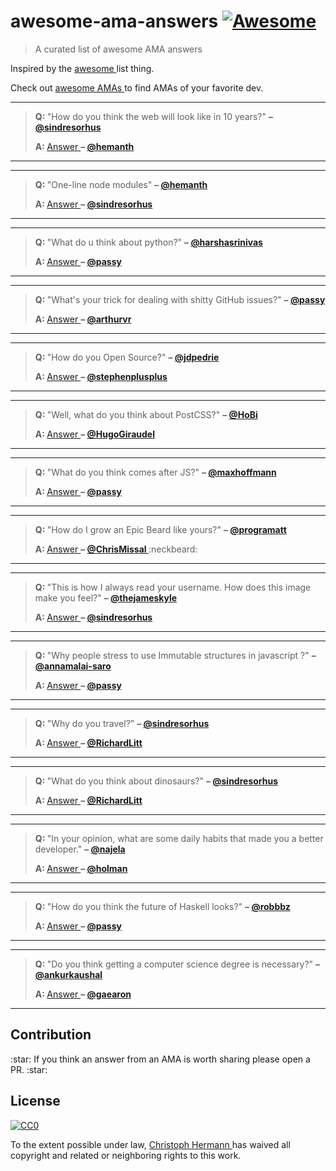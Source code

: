 <h1>
 awesome-ama-answers
 <a href="https://github.com/sindresorhus/awesome">
  <img alt="Awesome" src="https://cdn.rawgit.com/sindresorhus/awesome/d7305f38d29fed78fa85652e3a63e154dd8e8829/media/badge.svg"/>
 </a>
</h1>
<blockquote>
 <p>
  A curated list of awesome AMA answers
 </p>
</blockquote>
<p>
 Inspired by the
 <a href="https://github.com/sindresorhus/awesome">
  awesome
 </a>
 list thing.
</p>
<p>
 Check out
 <a href="https://github.com/sindresorhus/amas">
  awesome AMAs
 </a>
 to find AMAs of your favorite dev.
</p>
<hr/>
<blockquote>
 <p>
  <strong>
   Q:
  </strong>
  "How do you think the web will look like in 10 years?"
  <strong>
   –
   <a href="https://github.com/sindresorhus">
    @sindresorhus
   </a>
  </strong>
 </p>
 <p>
  <strong>
   A:
  </strong>
  <a href="https://github.com/hemanth/ama/issues/13#issuecomment-124816126">
   Answer
  </a>
  <strong>
   –
   <a href="https://github.com/hemanth">
    @hemanth
   </a>
  </strong>
 </p>
</blockquote>
<hr/>
<hr/>
<blockquote>
 <p>
  <strong>
   Q:
  </strong>
  "One-line node modules"
  <strong>
   –
   <a href="https://github.com/hemanth">
    @hemanth
   </a>
  </strong>
 </p>
 <p>
  <strong>
   A:
  </strong>
  <a href="https://github.com/sindresorhus/ama/issues/10#issuecomment-117766328">
   Answer
  </a>
  <strong>
   –
   <a href="https://github.com/sindresorhus">
    @sindresorhus
   </a>
  </strong>
 </p>
</blockquote>
<hr/>
<hr/>
<blockquote>
 <p>
  <strong>
   Q:
  </strong>
  "What do u think about python?"
  <strong>
   –
   <a href="https://github.com/harshasrinivas">
    @harshasrinivas
   </a>
  </strong>
 </p>
 <p>
  <strong>
   A:
  </strong>
  <a href="https://github.com/passy/ama/issues/10#issuecomment-118288433">
   Answer
  </a>
  <strong>
   –
   <a href="https://github.com/passy">
    @passy
   </a>
  </strong>
 </p>
</blockquote>
<hr/>
<hr/>
<blockquote>
 <p>
  <strong>
   Q:
  </strong>
  "What's your trick for dealing with shitty GitHub issues?"
  <strong>
   –
   <a href="https://github.com/passy">
    @passy
   </a>
  </strong>
 </p>
 <p>
  <strong>
   A:
  </strong>
  <a href="https://github.com/arthurvr/ama/issues/14#issuecomment-118503700">
   Answer
  </a>
  <strong>
   –
   <a href="https://github.com/arthurvr">
    @arthurvr
   </a>
  </strong>
 </p>
</blockquote>
<hr/>
<hr/>
<blockquote>
 <p>
  <strong>
   Q:
  </strong>
  "How do you Open Source?"
  <strong>
   –
   <a href="https://github.com/jdpedrie">
    @jdpedrie
   </a>
  </strong>
 </p>
 <p>
  <strong>
   A:
  </strong>
  <a href="https://github.com/stephenplusplus/ama/issues/17#issuecomment-118088744">
   Answer
  </a>
  <strong>
   –
   <a href="https://github.com/stephenplusplus">
    @stephenplusplus
   </a>
  </strong>
 </p>
</blockquote>
<hr/>
<hr/>
<blockquote>
 <p>
  <strong>
   Q:
  </strong>
  "Well, what do you think about PostCSS?"
  <strong>
   –
   <a href="https://github.com/HoBi">
    @HoBi
   </a>
  </strong>
 </p>
 <p>
  <strong>
   A:
  </strong>
  <a href="https://github.com/HugoGiraudel/ama/issues/26#issuecomment-125250695">
   Answer
  </a>
  <strong>
   –
   <a href="https://github.com/HugoGiraudel">
    @HugoGiraudel
   </a>
  </strong>
 </p>
</blockquote>
<hr/>
<hr/>
<blockquote>
 <p>
  <strong>
   Q:
  </strong>
  "What do you think comes after JS?"
  <strong>
   –
   <a href="https://github.com/maxhoffmann">
    @maxhoffmann
   </a>
  </strong>
 </p>
 <p>
  <strong>
   A:
  </strong>
  <a href="https://github.com/passy/ama/issues/21#issuecomment-118410847">
   Answer
  </a>
  <strong>
   –
   <a href="https://github.com/passy">
    @passy
   </a>
  </strong>
 </p>
</blockquote>
<hr/>
<hr/>
<blockquote>
 <p>
  <strong>
   Q:
  </strong>
  "How do I grow an Epic Beard like yours?"
  <strong>
   –
   <a href="https://github.com/programatt">
    @programatt
   </a>
  </strong>
 </p>
 <p>
  <strong>
   A:
  </strong>
  <a href="https://github.com/ChrisMissal/ama/issues/9#issuecomment-126080220">
   Answer
  </a>
  <strong>
   –
   <a href="https://github.com/ChrisMissal">
    @ChrisMissal
   </a>
  </strong>
  :neckbeard:
 </p>
</blockquote>
<hr/>
<hr/>
<blockquote>
 <p>
  <strong>
   Q:
  </strong>
  "This is how I always read your username. How does this image make you feel?"
  <strong>
   –
   <a href="https://github.com/thejameskyle">
    @thejameskyle
   </a>
  </strong>
 </p>
 <p>
  <strong>
   A:
  </strong>
  <a href="https://github.com/sindresorhus/ama/issues/205#issuecomment-128644145">
   Answer
  </a>
  <strong>
   –
   <a href="https://github.com/sindresorhus">
    @sindresorhus
   </a>
  </strong>
 </p>
</blockquote>
<hr/>
<hr/>
<blockquote>
 <p>
  <strong>
   Q:
  </strong>
  "Why people stress to use Immutable structures in javascript ?"
  <strong>
   –
   <a href="https://github.com/annamalai-saro">
    @annamalai-saro
   </a>
  </strong>
 </p>
 <p>
  <strong>
   A:
  </strong>
  <a href="https://github.com/passy/ama/issues/46#issuecomment-123693652">
   Answer
  </a>
  <strong>
   –
   <a href="https://github.com/passy">
    @passy
   </a>
  </strong>
 </p>
</blockquote>
<hr/>
<hr/>
<blockquote>
 <p>
  <strong>
   Q:
  </strong>
  "Why do you travel?"
  <strong>
   –
   <a href="https://github.com/sindresorhus">
    @sindresorhus
   </a>
  </strong>
 </p>
 <p>
  <strong>
   A:
  </strong>
  <a href="https://github.com/RichardLitt/ama/issues/2#issuecomment-129288735">
   Answer
  </a>
  <strong>
   –
   <a href="https://github.com/RichardLitt">
    @RichardLitt
   </a>
  </strong>
 </p>
</blockquote>
<hr/>
<hr/>
<blockquote>
 <p>
  <strong>
   Q:
  </strong>
  "What do you think about dinosaurs?"
  <strong>
   –
   <a href="https://github.com/sindresorhus">
    @sindresorhus
   </a>
  </strong>
 </p>
 <p>
  <strong>
   A:
  </strong>
  <a href="https://github.com/RichardLitt/ama/issues/9#issuecomment-129928253">
   Answer
  </a>
  <strong>
   –
   <a href="https://github.com/RichardLitt">
    @RichardLitt
   </a>
  </strong>
 </p>
</blockquote>
<hr/>
<hr/>
<blockquote>
 <p>
  <strong>
   Q:
  </strong>
  "In your opinion, what are some daily habits that made you a better developer."
  <strong>
   –
   <a href="https://github.com/najela">
    @najela
   </a>
  </strong>
 </p>
 <p>
  <strong>
   A:
  </strong>
  <a href="https://github.com/holman/ama/issues/690#issuecomment-105297328">
   Answer
  </a>
  <strong>
   –
   <a href="https://github.com/holman">
    @holman
   </a>
  </strong>
 </p>
</blockquote>
<hr/>
<hr/>
<blockquote>
 <p>
  <strong>
   Q:
  </strong>
  "How do you think the future of Haskell looks?"
  <strong>
   –
   <a href="https://github.com/robbbz">
    @robbbz
   </a>
  </strong>
 </p>
 <p>
  <strong>
   A:
  </strong>
  <a href="https://github.com/passy/ama/issues/56#issuecomment-140141334">
   Answer
  </a>
  <strong>
   –
   <a href="https://github.com/passy">
    @passy
   </a>
  </strong>
 </p>
</blockquote>
<hr/>
<hr/>
<blockquote>
 <p>
  <strong>
   Q:
  </strong>
  "Do you think getting a computer science degree is necessary?"
  <strong>
   –
   <a href="https://github.com/ankurkaushal">
    @ankurkaushal
   </a>
  </strong>
 </p>
 <p>
  <strong>
   A:
  </strong>
  <a href="https://github.com/gaearon/ama/issues/53#issuecomment-142318849">
   Answer
  </a>
  <strong>
   –
   <a href="https://github.com/gaearon">
    @gaearon
   </a>
  </strong>
 </p>
</blockquote>
<hr/>
<h2>
 Contribution
</h2>
<p>
 :star: If you think an answer from an AMA is worth sharing please open a PR. :star:
</p>
<h2>
 License
</h2>
<p>
 <a href="http://creativecommons.org/publicdomain/zero/1.0/">
  <img alt="CC0" src="http://i.creativecommons.org/p/zero/1.0/88x31.png"/>
 </a>
</p>
<p>
 To the extent possible under law,
 <a href="https://stoeffel.github.io">
  Christoph Hermann
 </a>
 has waived all copyright and related or neighboring rights to this work.
</p>
